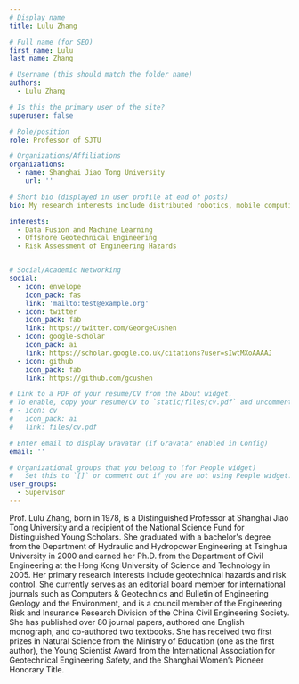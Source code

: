 ```yaml
---
# Display name
title: Lulu Zhang

# Full name (for SEO)
first_name: Lulu
last_name: Zhang

# Username (this should match the folder name)
authors:
  - Lulu Zhang

# Is this the primary user of the site?
superuser: false

# Role/position
role: Professor of SJTU

# Organizations/Affiliations
organizations:
  - name: Shanghai Jiao Tong University 
    url: ''

# Short bio (displayed in user profile at end of posts)
bio: My research interests include distributed robotics, mobile computing, and programmable matter.

interests:
  - Data Fusion and Machine Learning
  - Offshore Geotechnical Engineering
  - Risk Assessment of Engineering Hazards


# Social/Academic Networking
social:
  - icon: envelope
    icon_pack: fas
    link: 'mailto:test@example.org'
  - icon: twitter
    icon_pack: fab
    link: https://twitter.com/GeorgeCushen
  - icon: google-scholar
    icon_pack: ai
    link: https://scholar.google.co.uk/citations?user=sIwtMXoAAAAJ
  - icon: github
    icon_pack: fab
    link: https://github.com/gcushen

# Link to a PDF of your resume/CV from the About widget.
# To enable, copy your resume/CV to `static/files/cv.pdf` and uncomment the lines below.
# - icon: cv
#   icon_pack: ai
#   link: files/cv.pdf

# Enter email to display Gravatar (if Gravatar enabled in Config)
email: ''

# Organizational groups that you belong to (for People widget)
#   Set this to `[]` or comment out if you are not using People widget.
user_groups:
  - Supervisor
---
```

Prof. Lulu Zhang, born in 1978, is a Distinguished Professor at Shanghai Jiao Tong University and a recipient of the National Science Fund for Distinguished Young Scholars. She graduated with a bachelor's degree from the Department of Hydraulic and Hydropower Engineering at Tsinghua University in 2000 and earned her Ph.D. from the Department of Civil Engineering at the Hong Kong University of Science and Technology in 2005. Her primary research interests include geotechnical hazards and risk control. She currently serves as an editorial board member for international journals such as Computers & Geotechnics and Bulletin of Engineering Geology and the Environment, and is a council member of the Engineering Risk and Insurance Research Division of the China Civil Engineering Society. She has published over 80 journal papers, authored one English monograph, and co-authored two textbooks. She has received two first prizes in Natural Science from the Ministry of Education (one as the first author), the Young Scientist Award from the International Association for Geotechnical Engineering Safety, and the Shanghai Women’s Pioneer Honorary Title.

